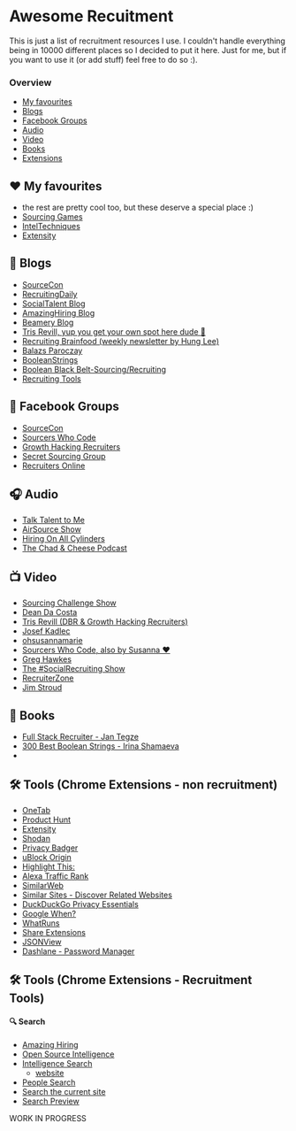  # Awesome Recuitment

This is just a list of recruitment resources I use. I couldn't handle everything being in 10000 different places so I decided to put it here. Just for me, but if you want to use it (or add stuff) feel free to do so :).

### Overview
- [My favourites](https://github.com/Sjamilla/awesome-recruitment#%EF%B8%8F-my-favourites)
- [Blogs](https://github.com/Sjamilla/awesome-recruitment#-blogs)
- [Facebook Groups](https://github.com/Sjamilla/awesome-recruitment#-facebook-groups)
- [Audio](https://github.com/Sjamilla/awesome-recruitment#-audio)
- [Video](https://github.com/Sjamilla/awesome-recruitment#-video)
- [Books](https://github.com/Sjamilla/awesome-recruitment#-books)
- [Extensions](https://github.com/Sjamilla/awesome-recruitment#%EF%B8%8F-tools-chrome-extensions---non-recruitment)

## ❤️ My favourites
- the rest are pretty cool too, but these deserve a special place :)
- [Sourcing Games](http://sourcing.games/)
- [IntelTechniques](https://inteltechniques.com/menu.html)
- [Extensity](https://chrome.google.com/webstore/detail/extensity/jjmflmamggggndanpgfnpelongoepncg)

## 📓 Blogs
- [SourceCon](https://www.sourcecon.com/)
- [RecruitingDaily](https://recruitingdaily.com/)
- [SocialTalent Blog](https://www.socialtalent.com/blog)
- [AmazingHiring Blog](https://amazinghiring.com/blog/)
- [Beamery Blog](https://blog.beamery.com/)
- [Tris Revill, yup you get your own spot here dude 🖖](https://trisrevill.com/)
- [Recruiting Brainfood (weekly newsletter by Hung Lee)](http://www.recruitingbrainfood.com/)
- [Balazs Paroczay](https://thebalazs.com/)
- [BooleanStrings](http://booleanstrings.com/)
- [Boolean Black Belt-Sourcing/Recruiting](http://booleanblackbelt.com/)
- [Recruiting Tools](https://recruitingtools.com/)

## 💬 Facebook Groups
- [SourceCon](https://www.facebook.com/groups/151466298380729/)
- [Sourcers Who Code](https://www.facebook.com/groups/SourcersWhoCode/)
- [Growth Hacking Recruiters](https://www.facebook.com/groups/GrowthHackingRecruiters/about/)
- [Secret Sourcing Group](https://www.facebook.com/groups/secret.sourcing/)
- [Recruiters Online](https://www.facebook.com/groups/recruitersonline/)

## 🎧 Audio
- [Talk Talent to Me](http://www.talktalenttome.com/)
- [AirSource Show](https://soundcloud.com/airsourceshow)
- [Hiring On All Cylinders](http://www.hiringonallcylinders.com/)
- [The Chad & Cheese Podcast](https://www.chadcheese.com/)


## 📺 Video
- [Sourcing Challenge Show](https://www.youtube.com/channel/UC87fpOVpZz7iQLer1rgti4w/videos)
- [Dean Da Costa](https://www.youtube.com/user/star4343/videos)
- [Tris Revill (DBR & Growth Hacking Recruiters)](https://www.youtube.com/channel/UCfSV1eDqGhSsJ_UaRnnCuOA/videos)
- [Josef Kadlec](https://www.youtube.com/user/josefkadlec/videos)
- [ohsusannamarie](https://www.youtube.com/channel/UCMENmamzULqh7WHzNRdd0dQ/videos)
- [Sourcers Who Code, also by Susanna ❤️](https://www.youtube.com/playlist?list=PLh9V7buk0vuDxX9G_acEyuZ4VVMa7b51v)
- [Greg Hawkes](https://www.youtube.com/channel/UC4uSR-TuXuq6LuAJje3wIlQ/videos)
- [The #SocialRecruiting Show](https://www.thesearchologist.com/social-media-recruitment-training/blog/)
- [RecruiterZone](https://www.crowdcast.io/recruiterzone)
- [Jim Stroud](https://www.youtube.com/user/jimstroud/videos)

## 📖 Books
- [Full Stack Recruiter - Jan Tegze](https://www.amazon.com/Full-Stack-Recruiter-Modern-Recruiters/dp/1976130735)
- [300 Best Boolean Strings - Irina Shamaeva](https://booleanbook.com/)
-


## 🛠️ Tools (Chrome Extensions - non recruitment)
- [OneTab](https://chrome.google.com/webstore/detail/onetab/chphlpgkkbolifaimnlloiipkdnihall)
- [Product Hunt](https://chrome.google.com/webstore/detail/product-hunt/likjafohlgffamccflcidmedfongmkee)
- [Extensity](https://chrome.google.com/webstore/detail/extensity/jjmflmamggggndanpgfnpelongoepncg)
- [Shodan](https://chrome.google.com/webstore/detail/shodan/jjalcfnidlmpjhdfepjhjbhnhkbgleap)
- [Privacy Badger](https://chrome.google.com/webstore/detail/privacy-badger/pkehgijcmpdhfbdbbnkijodmdjhbjlgp)
- [uBlock Origin](https://chrome.google.com/webstore/detail/cjpalhdlnbpafiamejdnhcphjbkeiagm)
- [Highlight This:](https://chrome.google.com/webstore/detail/highlight-this-finds-and/fgmbnmjmbjenlhbefngfibmjkpbcljaj)
- [Alexa Traffic Rank](https://chrome.google.com/webstore/detail/alexa-traffic-rank/cknebhggccemgcnbidipinkifmmegdel?hl=en)
- [SimilarWeb](https://chrome.google.com/webstore/detail/similarweb-traffic-rank-w/hoklmmgfnpapgjgcpechhaamimifchmp)
- [Similar Sites - Discover Related Websites](https://chrome.google.com/webstore/detail/necpbmbhhdiplmfhmjicabdeighkndkn)
- [DuckDuckGo Privacy Essentials
](https://chrome.google.com/webstore/detail/duckduckgo-privacy-essent/bkdgflcldnnnapblkhphbgpggdiikppg)
- [Google When?](https://chrome.google.com/webstore/detail/google-when/dgafcidlgmbcehokgdeghmfnbpbfhihh
)
- [WhatRuns](https://chrome.google.com/webstore/detail/cmkdbmfndkfgebldhnkbfhlneefdaaip)
- [Share Extensions](https://chrome.google.com/webstore/detail/chdafcbnfkfenoeejpaeenpdamhmalhe)
- [JSONView](https://chrome.google.com/webstore/detail/chklaanhfefbnpoihckbnefhakgolnmc)
- [Dashlane - Password Manager](https://chrome.google.com/webstore/detail/fdjamakpfbbddfjaooikfcpapjohcfmg)



## 🛠️ Tools (Chrome Extensions - Recruitment Tools)

#### 🔍 Search
- [Amazing Hiring](https://chrome.google.com/webstore/detail/amazinghiring/didkfdopbffjkpolefhpcjkohcpalicd?hl=en)
- [Open Source Intelligence](https://chrome.google.com/webstore/detail/open-source-intelligence/bclnaepfegjimpinlmgnipebbknlmmbh)
- [Intelligence Search
](https://chrome.google.com/webstore/detail/intelligence-search/dipfggodcibdmflidbceoaanadclgomm)
  - [website](http://www.intel-sw.com/)
- [People Search](https://chrome.google.com/webstore/detail/people-search-email-and-r/fomgcolbgdjbmnabgijnbmmmoimhlidi)
- [Search the current site](https://chrome.google.com/webstore/detail/jliolpcnkmolaaecncdfeofombdekjcp)
- [Search Preview](https://chrome.google.com/webstore/detail/majhgbekihmliceijipbdccgicepmmei)



WORK IN PROGRESS
